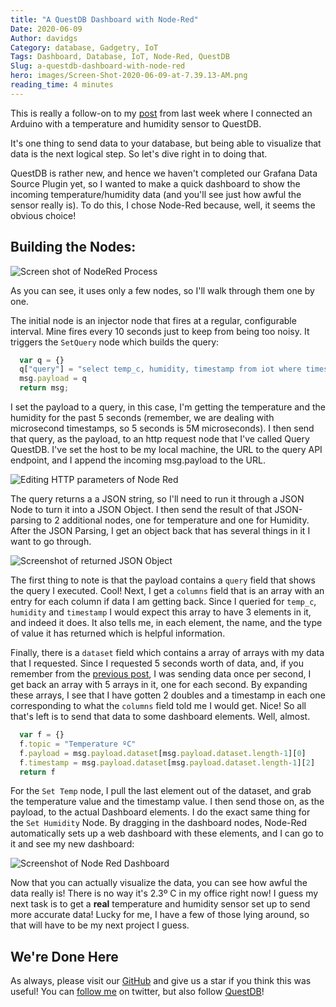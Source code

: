 ```yaml
---
title: "A QuestDB Dashboard with Node-Red"
Date: 2020-06-09
Author: davidgs
Category: database, Gadgetry, IoT
Tags: Dashboard, Database, IoT, Node-Red, QuestDB
Slug: a-questdb-dashboard-with-node-red
hero: images/Screen-Shot-2020-06-09-at-7.39.13-AM.png
reading_time: 4 minutes
---
```


This is really a follow-on to my [post](/posts/category/database/iot-on-questdb/) from last week where I connected an Arduino with a temperature and humidity sensor to QuestDB.

It's one thing to send data to your database, but being able to visualize that data is the next logical step. So let's dive right in to doing that.

QuestDB is rather new, and hence we haven't completed our Grafana Data Source Plugin yet, so I wanted to make a quick dashboard to show the incoming temperature/humidity data (and you'll see just how awful the sensor really is). To do this, I chose Node-Red because, well, it seems the obvious choice! 

## Building the Nodes:

![Screen shot of NodeRed Process](/posts/category/database/images/Screen-Shot-2020-06-09-at-7.38.57-AM.png)

As you can see, it uses only a few nodes, so I'll walk through them one by one. 

The initial node is an injector node that fires at a regular, configurable interval. Mine fires every 10 seconds just to keep from being too noisy. It triggers the `SetQuery` node which builds the query:

```js
  var q = {}
  q["query"] = "select temp_c, humidity, timestamp from iot where timestamp > (systimestamp() - 5000000)"
  msg.payload = q
  return msg;
```

I set the payload to a query, in this case, I'm getting the temperature and the humidity for the past 5 seconds (remember, we are dealing with microsecond timestamps, so 5 seconds is 5M microseconds). I then send that query, as the payload, to an http request node that I've called Query QuestDB. I've set the host to be my local machine, the URL to the query API endpoint, and I append the incoming msg.payload to the URL. 

![Editing HTTP parameters of Node Red](/posts/category/database/images/Screen-Shot-2020-06-09-at-7.51.26-AM.png "Screen Shot 2020-06-09 at 7.51.26 AM.png")

The query returns a a JSON string, so I'll need to run it through a JSON Node to turn it into a JSON Object. I then send the result of that JSON-parsing to 2 additional nodes, one for temperature and one for Humidity. After the JSON Parsing, I get an object back that has several things in it I want to go through. 

![Screenshot of returned JSON Object](/posts/category/database/images/Screen-Shot-2020-06-09-at-7.57.42-AM.png)

The first thing to note is that the payload contains a `query` field that shows the query I executed. Cool! Next, I get a `columns` field that is an array with an entry for each column if data I am getting back. Since I queried for `temp_c`, `humidity` and `timestamp` I would expect this array to have 3 elements in it, and indeed it does. It also tells me, in each element, the name, and the type of value it has returned which is helpful information. 

Finally, there is a `dataset` field which contains a array of arrays with my data that I requested. Since I requested 5 seconds worth of data, and, if you remember from the [previous post](/posts/category/database/iot-on-questdb/), I was sending data once per second, I get back an array with 5 arrays in it, one for each second. By expanding these arrays, I see that I have gotten 2 doubles and a timestamp in each one corresponding to what the `columns` field told me I would get. Nice! So all that's left is to send that data to some dashboard elements. Well, almost. 

```js
  var f = {}
  f.topic = "Temperature ºC"
  f.payload = msg.payload.dataset[msg.payload.dataset.length-1][0]
  f.timestamp = msg.payload.dataset[msg.payload.dataset.length-1][2]
  return f
```

For the `Set Temp` node, I pull the last element out of the dataset, and grab the temperature value and the timestamp value. I then send those on, as the payload, to the actual Dashboard elements. I do the exact same thing for the `Set Humidity` Node. By dragging in the dashboard nodes, Node-Red automatically sets up a web dashboard with these elements, and I can go to it and see my new dashboard:

![Screenshot of Node Red Dashboard](/posts/category/database/images/Screen-Shot-2020-06-09-at-7.39.13-AM.png)


Now that you can actually visualize the data, you can see how awful the data really is! There is no way it's 2.3º C in my office right now! I guess my next task is to get a **real** temperature and humidity sensor set up to send more accurate data! Lucky for me, I have a few of those lying around, so that will have to be my next project I guess. 

## We're Done Here

As always, please visit our [GitHub](https://github.com/questdb/questdb) and give us a star if you think this was useful! You can [follow me](https://twitter.com/intent/follow?screen_name=davidgsIoT) on twitter, but also follow [QuestDB](https://twitter.com/intent/follow?screen_name=questdb)! 
